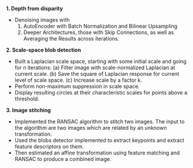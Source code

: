 **1. Depth from disparity**
   - Denoising images with
     1. AutoEncoder with Batch Normalization and Bilinear Upsampling
     2. Deeper Architectures, those with Skip Connections, as well as Averaging the Results across iterations.
    
**2. Scale-space blob detection**
   -  Built a Laplacian scale space, starting with some initial scale and going for n iterations:
     (a) Filter image with scale-normalized Laplacian at current scale.
     (b) Save the square of Laplacian response for current level of scale space.
     (c) Increase scale by a factor k.
   -   Perform non-maximum suppression in scale space.
   -   Display resulting circles at their characteristic scales for points above a threshold.

**3. Image stitching**
   - Implemented the RANSAC algorithm to stitch two images. The input to the algorithm are two images which are related by an unknown transformation.
   - Used the blobs detector implemented to extract keypoints and extract feature descriptors on them.
   - Then estimated an affine transformation using feature matching and RANSAC to produce a combined image.
